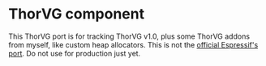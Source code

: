 # ThorVG component

This ThorVG port is for tracking ThorVG v1.0, plus some ThorVG addons from myself, like custom heap allocators. This is not the [official Espressif's port](https://github.com/espressif/idf-extra-components/tree/master/thorvg). Do not use for production just yet. 
